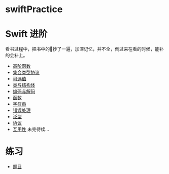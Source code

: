 # swiftPractice

# Swift 进阶

看书过程中，把书中的🌰抄了一遍，加深记忆，并不全，倒过来在看的时候，能补的会补上。

- [高阶函数](https://github.com/dushihao/swiftPractice/blob/main/SwiftPractice.playground/Pages/%E9%AB%98%E9%98%B6%E5%87%BD%E6%95%B0.xcplaygroundpage/Contents.swift)
- [集合类型协议](https://github.com/dushihao/swiftPractice/blob/main/SwiftPractice.playground/Pages/%E9%9B%86%E5%90%88%E7%B1%BB%E5%9E%8B%E5%8D%8F%E8%AE%AE.xcplaygroundpage/Contents.swift)
- [可选值](https://github.com/dushihao/swiftPractice/blob/main/SwiftPractice.playground/Pages/%E5%8F%AF%E9%80%89%E5%80%BC.xcplaygroundpage/Contents.swift)
- [类与结构体](https://github.com/dushihao/swiftPractice/blob/main/SwiftPractice.playground/Pages/Struct%26Class.xcplaygroundpage/Contents.swift)
- [编码与解码](https://github.com/dushihao/swiftPractice/blob/main/SwiftPractice.playground/Pages/%E7%BC%96%E7%A0%81%26%E8%A7%A3%E7%A0%81.xcplaygroundpage/Contents.swift)
- [函数](https://github.com/dushihao/swiftPractice/blob/main/SwiftPractice.playground/Pages/%E5%87%BD%E6%95%B0.xcplaygroundpage/Contents.swift)
- [字符串](https://github.com/dushihao/swiftPractice/blob/main/SwiftPractice.playground/Pages/%E5%AD%97%E7%AC%A6%E4%B8%B2.xcplaygroundpage/Contents.swift)
- [错误处理](https://github.com/dushihao/swiftPractice/blob/main/SwiftPractice.playground/Pages/%E9%94%99%E8%AF%AF%E5%A4%84%E7%90%86.xcplaygroundpage/Contents.swift)
- [泛型](https://github.com/dushihao/swiftPractice/blob/main/SwiftPractice.playground/Pages/%E6%B3%9B%E5%9E%8B.xcplaygroundpage/Contents.swift)
- [协议](https://github.com/dushihao/swiftPractice/blob/main/SwiftPractice.playground/Pages/%E5%8D%8F%E8%AE%AE.xcplaygroundpage/Contents.swift)
- [互用性](https://github.com/dushihao/swiftPractice/blob/main/SwiftPractice.playground/Pages/%E4%BA%92%E7%94%A8%E6%80%A7.xcplaygroundpage/Contents.swift) 未完待续...

# 练习

- [题目](https://github.com/dushihao/swiftPractice/blob/main/SwiftPractice.playground/Pages/%E9%A2%98%E7%9B%AE.xcplaygroundpage/Contents.swift)

  